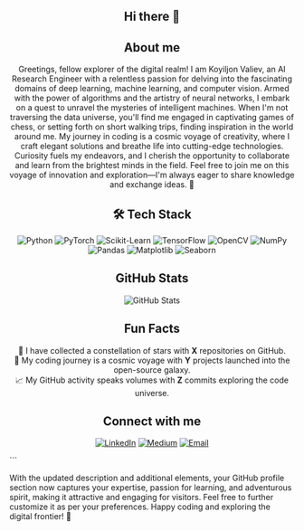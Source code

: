 <h2 align="center">Hi there 👋</h2>

<h2 align="center">About me</h2>
<p align="center">Greetings, fellow explorer of the digital realm! I am Koyiljon Valiev, an AI Research Engineer with a relentless passion for delving into the fascinating domains of deep learning, machine learning, and computer vision. Armed with the power of algorithms and the artistry of neural networks, I embark on a quest to unravel the mysteries of intelligent machines. When I'm not traversing the data universe, you'll find me engaged in captivating games of chess, or setting forth on short walking trips, finding inspiration in the world around me. My journey in coding is a cosmic voyage of creativity, where I craft elegant solutions and breathe life into cutting-edge technologies. Curiosity fuels my endeavors, and I cherish the opportunity to collaborate and learn from the brightest minds in the field. Feel free to join me on this voyage of innovation and exploration—I'm always eager to share knowledge and exchange ideas. 🚀</p>

<h2 align="center">🛠 Tech Stack</h2>
<p align="center">
  <img src="https://img.shields.io/badge/python-%233776AB.svg?style=for-the-badge&logo=python&logoColor=white" alt="Python">
  <img src="https://img.shields.io/badge/pytorch-%23EE4C2C.svg?style=for-the-badge&logo=pytorch&logoColor=white" alt="PyTorch">
  <img src="https://img.shields.io/badge/scikit--learn-%23F7931E.svg?style=for-the-badge&logo=scikit-learn&logoColor=white" alt="Scikit-Learn">
  <img src="https://img.shields.io/badge/tensorflow-%23FF6F00.svg?style=for-the-badge&logo=tensorflow&logoColor=white" alt="TensorFlow">
  <img src="https://img.shields.io/badge/opencv-%23white.svg?style=for-the-badge&logo=opencv&logoColor=white" alt="OpenCV">
  <img src="https://img.shields.io/badge/numpy-%23013243.svg?style=for-the-badge&logo=numpy&logoColor=white" alt="NumPy">
  <img src="https://img.shields.io/badge/pandas-%23150458.svg?style=for-the-badge&logo=pandas&logoColor=white" alt="Pandas">
  <img src="https://img.shields.io/badge/matplotlib-%23FF7400.svg?style=for-the-badge&logo=matplotlib&logoColor=white" alt="Matplotlib">
  <img src="https://img.shields.io/badge/seaborn-%23066566.svg?style=for-the-badge&logo=seaborn&logoColor=white" alt="Seaborn">
</p>

<h2 align="center">GitHub Stats</h2>
<p align="center">
  <img src="https://github-readme-stats.vercel.app/api?username=Valiev-Koyiljon&show_icons=true&count_private=true&hide=prs&hide_title=true&hide_border=true&theme=radical" alt="GitHub Stats">
</p>

<h2 align="center">Fun Facts</h2>
<p align="center">🌟 I have collected a constellation of stars with <strong>X</strong> repositories on GitHub.<br>
  🚀 My coding journey is a cosmic voyage with <strong>Y</strong> projects launched into the open-source galaxy.<br>
  📈 My GitHub activity speaks volumes with <strong>Z</strong> commits exploring the code universe.</p>

<h2 align="center">Connect with me</h2>
<p align="center">
  <a href="https://www.linkedin.com/in/koyiljonvaliev2003/"><img src="https://img.shields.io/badge/linkedin-%230077B5.svg?style=for-the-badge&logo=linkedin&logoColor=white" alt="LinkedIn"></a>
  <a href="https://medium.com/@koyiljonvaliev"><img src="https://img.shields.io/badge/medium-%2312100E.svg?style=for-the-badge&logo=medium&logoColor=white" alt="Medium"></a>
  <a href="mailto:koyiljonvaliev112@gmail.com"><img src="https://img.shields.io/badge/gmail-%23D14836.svg?style=for-the-badge&logo=gmail&logoColor=white" alt="Email"></a>
</p>
```

With the updated description and additional elements, your GitHub profile section now captures your expertise, passion for learning, and adventurous spirit, making it attractive and engaging for visitors. Feel free to further customize it as per your preferences. Happy coding and exploring the digital frontier! 🌌
